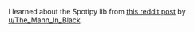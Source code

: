 I learned about the Spotipy lib from [this reddit post](https://www.reddit.com/r/learnpython/comments/dtyt2t/help_me_understand_this_spotipy_code/) by [u/The_Mann_In_Black](https://github.com/TheMannInBlack). 
